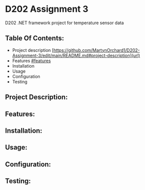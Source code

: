 # D202 Assignment 3
D202 .NET framework project for temperature sensor data

## Table Of Contents: 

- Project description [https://github.com/MartynOrchard1/D202-Assignment-3/edit/main/README.md#project-description](url)
- Features [#features](url)
- Installation 
- Usage 
- Configuration 
- Testing 


## Project Description:


## Features:


## Installation:


## Usage:


## Configuration:


## Testing:
